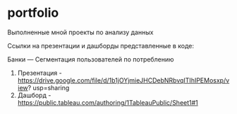 # portfolio
Выполненные мной проекты по анализу данных

Ссылки на презентации и дашборды представленные в коде: 

Банки — Сегментация пользователей по
потреблению
1) Презентация - https://drive.google.com/file/d/1b1jOYjmieJHCDebNRbvqITIhIPEMosxp/view?
usp=sharing
2) Дашборд - https://public.tableau.com/authoring/1TableauPublic/Sheet1#1
